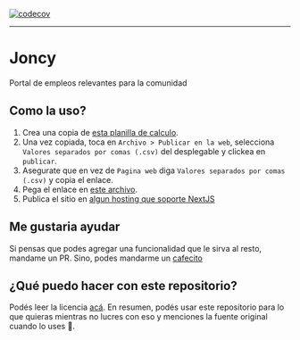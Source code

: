 [![codecov](https://codecov.io/gh/goncy/joncy/branch/main/graph/badge.svg?token=XiTcCI2c18)](https://codecov.io/gh/goncy/store)

---

# Joncy
Portal de empleos relevantes para la comunidad

## Como la uso?
1. Crea una copia de [esta planilla de calculo](https://docs.google.com/spreadsheets/d/1lSFLNqa7P74m4n40e1dBtKkinNHb_LsBu3tb53Kq_2s/edit#gid=0).
2. Una vez copiada, toca en `Archivo > Publicar en la web`, selecciona `Valores separados por comas (.csv)` del desplegable y clickea en `publicar`.
3. Asegurate que en vez de `Pagina web` diga `Valores separados por comas (.csv)` y copia el enlace.
4. Pega el enlace en [este archivo](./job/api.ts).
5. Publica el sitio en [algun hosting que soporte NextJS](https://vercel.com)

## Me gustaria ayudar
Si pensas que podes agregar una funcionalidad que le sirva al resto, mandame un PR. Sino, podes mandarme un [cafecito](https://cafecito.app/goncy)

## ¿Qué puedo hacer con este repositorio?
Podés leer la licencia [acá](./LICENSE.md). En resumen, podés usar este repositorio para lo que quieras mientras no lucres con eso y menciones la fuente original cuando lo uses 🥰.
